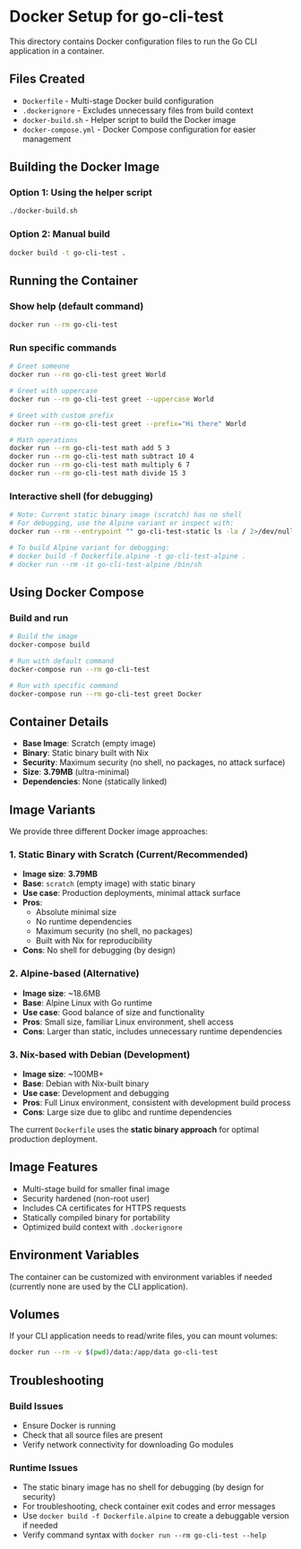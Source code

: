 # Docker Setup for go-cli-test

This directory contains Docker configuration files to run the Go CLI application in a container.

## Files Created

- `Dockerfile` - Multi-stage Docker build configuration
- `.dockerignore` - Excludes unnecessary files from build context
- `docker-build.sh` - Helper script to build the Docker image
- `docker-compose.yml` - Docker Compose configuration for easier management

## Building the Docker Image

### Option 1: Using the helper script
```bash
./docker-build.sh
```

### Option 2: Manual build
```bash
docker build -t go-cli-test .
```

## Running the Container

### Show help (default command)
```bash
docker run --rm go-cli-test
```

### Run specific commands
```bash
# Greet someone
docker run --rm go-cli-test greet World

# Greet with uppercase
docker run --rm go-cli-test greet --uppercase World

# Greet with custom prefix
docker run --rm go-cli-test greet --prefix="Hi there" World

# Math operations
docker run --rm go-cli-test math add 5 3
docker run --rm go-cli-test math subtract 10 4
docker run --rm go-cli-test math multiply 6 7
docker run --rm go-cli-test math divide 15 3
```

### Interactive shell (for debugging)
```bash
# Note: Current static binary image (scratch) has no shell
# For debugging, use the Alpine variant or inspect with:
docker run --rm --entrypoint "" go-cli-test-static ls -la / 2>/dev/null || echo "No shell available"

# To build Alpine variant for debugging:
# docker build -f Dockerfile.alpine -t go-cli-test-alpine .
# docker run --rm -it go-cli-test-alpine /bin/sh
```

## Using Docker Compose

### Build and run
```bash
# Build the image
docker-compose build

# Run with default command
docker-compose run --rm go-cli-test

# Run with specific command
docker-compose run --rm go-cli-test greet Docker
```

## Container Details

- **Base Image**: Scratch (empty image)
- **Binary**: Static binary built with Nix
- **Security**: Maximum security (no shell, no packages, no attack surface)
- **Size**: **3.79MB** (ultra-minimal)
- **Dependencies**: None (statically linked)

## Image Variants

We provide three different Docker image approaches:

### 1. Static Binary with Scratch (Current/Recommended)
- **Image size**: **3.79MB**
- **Base**: `scratch` (empty image) with static binary
- **Use case**: Production deployments, minimal attack surface
- **Pros**:
  - Absolute minimal size
  - No runtime dependencies
  - Maximum security (no shell, no packages)
  - Built with Nix for reproducibility
- **Cons**: No shell for debugging (by design)

### 2. Alpine-based (Alternative)
- **Image size**: ~18.6MB
- **Base**: Alpine Linux with Go runtime
- **Use case**: Good balance of size and functionality
- **Pros**: Small size, familiar Linux environment, shell access
- **Cons**: Larger than static, includes unnecessary runtime dependencies

### 3. Nix-based with Debian (Development)
- **Image size**: ~100MB+
- **Base**: Debian with Nix-built binary
- **Use case**: Development and debugging
- **Pros**: Full Linux environment, consistent with development build process
- **Cons**: Large size due to glibc and runtime dependencies

The current `Dockerfile` uses the **static binary approach** for optimal production deployment.

## Image Features

- Multi-stage build for smaller final image
- Security hardened (non-root user)
- Includes CA certificates for HTTPS requests
- Statically compiled binary for portability
- Optimized build context with `.dockerignore`

## Environment Variables

The container can be customized with environment variables if needed (currently none are used by the CLI application).

## Volumes

If your CLI application needs to read/write files, you can mount volumes:

```bash
docker run --rm -v $(pwd)/data:/app/data go-cli-test
```

## Troubleshooting

### Build Issues
- Ensure Docker is running
- Check that all source files are present
- Verify network connectivity for downloading Go modules

### Runtime Issues
- The static binary image has no shell for debugging (by design for security)
- For troubleshooting, check container exit codes and error messages
- Use `docker build -f Dockerfile.alpine` to create a debuggable version if needed
- Verify command syntax with `docker run --rm go-cli-test --help`
